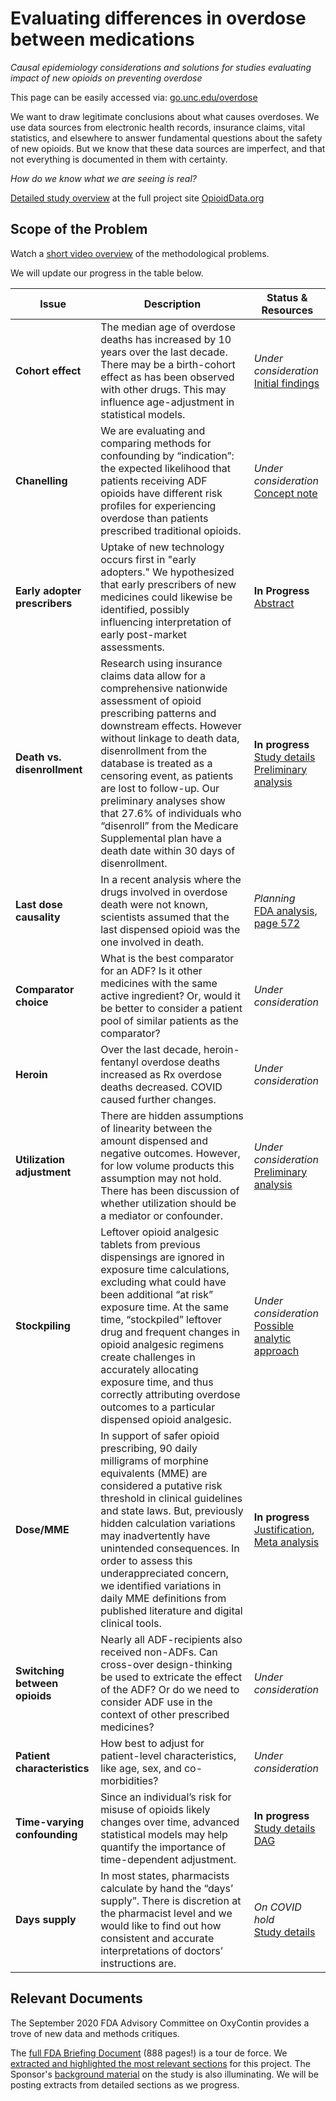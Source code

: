 # Evaluating differences in overdose between medications
*Causal epidemiology considerations and solutions for studies evaluating impact of new opioids on preventing overdose*

This page can be easily accessed via: [go.unc.edu/overdose](https://go.unc.edu/overdose)

We want to draw legitimate conclusions about what causes overdoses. We use data sources from electronic health records, insurance claims, vital statistics, and elsewhere to answer fundamental questions about the safety of new opioids. But we know that these data sources are imperfect, and that not everything is documented in them with certainty.

*How do we know what we are seeing is real?*

[Detailed study overview](https://www.opioiddata.org/studies/counfounding-opioid-safety-studies/) at the full project site [OpioidData.org](https://www.opioiddata.org)

## Scope of the Problem
Watch a [short video overview](https://vimeo.com/456967594) of the methodological problems.

We will update our progress in the table below.

|Issue|Description|Status & Resources|
|---|---|---|
| **Cohort effect**  | The median age of overdose deaths has increased by 10 years over the last decade. There may be a birth-cohort effect as has been observed with other drugs. This may influence age-adjustment in statistical models. | *Under consideration* <BR> [Initial findings](https://doi.org/10.1016/j.drugalcdep.2014.10.005)|
| **Chanelling**  | We are evaluating and comparing methods for confounding by “indication”: the expected likelihood that patients receiving ADF opioids have different risk profiles for experiencing overdose than patients prescribed traditional opioids.  | *Under consideration*<br>[Concept note](https://github.com/opioiddatalab/overdose/blob/master/docs/birthcohort.md) |
| **Early adopter prescribers**  | Uptake of new technology occurs first in "early adopters." We hypothesized that early prescribers of new medicines could likewise be identified, possibly influencing interpretation of early post-market assessments.  | **In Progress**<br>[Abstract](https://opioiddatalab.github.io/PharmacistPrescriberSurveys/earlyAdopters/ICPEabstractEarlyPrescribers_submitted.html)  |
| **Death vs. disenrollment**  | Research using insurance claims data allow for a comprehensive nationwide assessment of opioid prescribing patterns and downstream effects. However without linkage to death data, disenrollment from the database is treated as a censoring event, as patients are lost to follow-up. Our preliminary analyses show that 27.6% of individuals who “disenroll” from the Medicare Supplemental plan have a death date within 30 days of disenrollment.  | **In progress**<br>[Study details](https://www.opioiddata.org/studies/predicting-out-of-hospital-death/)<br>[Preliminary analysis](https://opioiddatalab.github.io/overdose/YoungJC_ICPE_poster2019_OOH_deaths.pdf)  |
| **Last dose causality**  | In a recent analysis where the drugs involved in overdose death were not known, scientists assumed that the last dispensed opioid was the one involved in death. | *Planning* <br> [FDA analysis, page 572](https://www.fda.gov/media/141914/download)|
| **Comparator choice**  | What is the best comparator for an ADF? Is it other medicines with the same active ingredient? Or, would it be better to consider a patient pool of similar patients as the comparator?  | *Under consideration*  |
| **Heroin**  | Over the last decade, heroin-fentanyl overdose deaths increased as Rx overdose deaths decreased. COVID caused further changes. | *Under consideration*  |
| **Utilization adjustment**  | There are hidden assumptions of linearity between the amount dispensed and negative outcomes. However, for low volume products this assumption may not hold. There has been discussion of whether utilization should be a mediator or confounder.  | *Under consideration*<br> [Preliminary analysis](https://doi.org/10.1002/pds.4736)|
| **Stockpiling**  | Leftover opioid analgesic tablets from previous dispensings are ignored in exposure time calculations, excluding what could have been additional “at risk” exposure time. At the same time, “stockpiled” leftover drug and frequent changes in opioid analgesic regimens create challenges in accurately allocating exposure time, and thus correctly attributing overdose outcomes to a particular dispensed opioid analgesic.  | *Under consideration*<br>[Possible analytic approach](https://doi.org/10.1002/pds.5026)  |
| **Dose/MME**  | In support of safer opioid prescribing, 90 daily milligrams of morphine equivalents (MME) are considered a putative risk threshold in clinical guidelines and state laws. But, previously hidden calculation variations may inadvertently have unintended consequences. In order to assess this underappreciated concern, we identified variations in daily MME definitions from published literature and digital clinical tools.  | **In progress**<br> [Justification](https://github.com/opioiddatalab/MMEequations/blob/master/docs/MME_initial_explorations.ipynb), [Meta analysis](https://github.com/opioiddatalab/MMEequations/blob/master/MME_meta_analysis.ipynb)  |
| **Switching between opioids**  | Nearly all ADF-recipients also received non-ADFs. Can cross-over design-thinking be used to extricate the effect of the ADF? Or do we need to consider ADF use in the context of other prescribed medicines?  | *Under consideration*  |
| **Patient characteristics**  | How best to adjust for patient-level characteristics, like age, sex, and co-morbidities?  | *Under consideration*  |
| **Time-varying confounding**  | Since an individual’s risk for misuse of opioids likely changes over time, advanced statistical models may help quantify the importance of time-dependent adjustment.  | **In progress**<br>[Study details](https://www.opioiddata.org/studies/counfounding-opioid-safety-studies/)<br>[DAG](https://github.com/opioiddatalab/DAG/tree/master/docs)  |
 | **Days supply** |In most states, pharmacists calculate by hand the “days’ supply”. There is discretion at the pharmacist level and we would like to find out how consistent and accurate interpretations of doctors’ instructions are.  | *On COVID hold*<br>[Study details](https://www.opioiddata.org/studies/days-supply-validation/)|

## Relevant Documents
The September 2020 FDA Advisory Committee on OxyContin provides a trove of new data and methods critiques. 

The [full FDA Briefing Document](https://www.fda.gov/media/141914/download) (888 pages!) is a tour de force. We [extracted and highlighted the most relevant sections](https://github.com/opioiddatalab/overdose/blob/master/docs/Briefing-document-highlights.pdf) for this project. The Sponsor's [background material](https://www.fda.gov/media/141916/download) on the study is also illuminating. We will be posting extracts from detailed sections as we progress.
